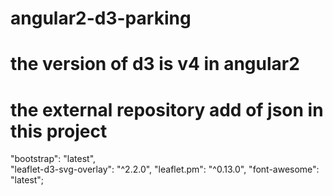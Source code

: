 # angular2-d3-parking
# the version of d3 is v4 in angular2
# the external repository add of json in this project 
  "bootstrap": "latest",    
  "leaflet-d3-svg-overlay": "^2.2.0",
  "leaflet.pm": "^0.13.0",
  "font-awesome": "latest";
